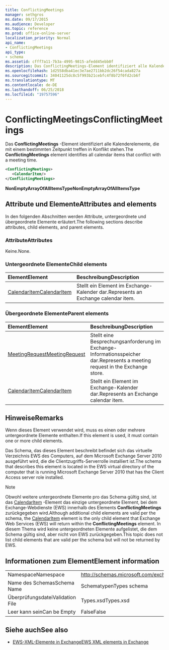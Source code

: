 ```yaml
---
title: ConflictingMeetings
manager: sethgros
ms.date: 09/17/2015
ms.audience: Developer
ms.topic: reference
ms.prod: office-online-server
localization_priority: Normal
api_name:
- ConflictingMeetings
api_type:
- schema
ms.assetid: cfff7a11-7b3a-4995-9815-afedd45ebb0f
description: Das ConflictingMeetings-Element identifiziert alle Kalenderelemente, die mit einem bestimmten Zeitpunkt treffen in Konflikt stehen.
ms.openlocfilehash: 1d2558dba41ec3e7ae2711bb2dc26f54cada827a
ms.sourcegitcommit: 34041125dc8c5f993b21cebfc4f8b72f0fd2cb6f
ms.translationtype: MT
ms.contentlocale: de-DE
ms.lasthandoff: 06/25/2018
ms.locfileid: "19757596"
---
```

# <a name="conflictingmeetings"></a><span data-ttu-id="8f27d-103">ConflictingMeetings</span><span class="sxs-lookup"><span data-stu-id="8f27d-103">ConflictingMeetings</span></span>

<span data-ttu-id="8f27d-104">Das **ConflictingMeetings** -Element identifiziert alle Kalenderelemente, die mit einem bestimmten Zeitpunkt treffen in Konflikt stehen.</span><span class="sxs-lookup"><span data-stu-id="8f27d-104">The **ConflictingMeetings** element identifies all calendar items that conflict with a meeting time.</span></span> 
  
```xml
<ConflictingMeetings>
   <CalendarItem/>
</ConflictingMeetings>
```

 <span data-ttu-id="8f27d-105">**NonEmptyArrayOfAllItemsType**</span><span class="sxs-lookup"><span data-stu-id="8f27d-105">**NonEmptyArrayOfAllItemsType**</span></span>
## <a name="attributes-and-elements"></a><span data-ttu-id="8f27d-106">Attribute und Elemente</span><span class="sxs-lookup"><span data-stu-id="8f27d-106">Attributes and elements</span></span>

<span data-ttu-id="8f27d-107">In den folgenden Abschnitten werden Attribute, untergeordnete und übergeordnete Elemente erläutert.</span><span class="sxs-lookup"><span data-stu-id="8f27d-107">The following sections describe attributes, child elements, and parent elements.</span></span>
  
### <a name="attributes"></a><span data-ttu-id="8f27d-108">Attribute</span><span class="sxs-lookup"><span data-stu-id="8f27d-108">Attributes</span></span>

<span data-ttu-id="8f27d-109">Keine.</span><span class="sxs-lookup"><span data-stu-id="8f27d-109">None.</span></span>
  
### <a name="child-elements"></a><span data-ttu-id="8f27d-110">Untergeordnete Elemente</span><span class="sxs-lookup"><span data-stu-id="8f27d-110">Child elements</span></span>

|<span data-ttu-id="8f27d-111">**Element**</span><span class="sxs-lookup"><span data-stu-id="8f27d-111">**Element**</span></span>|<span data-ttu-id="8f27d-112">**Beschreibung**</span><span class="sxs-lookup"><span data-stu-id="8f27d-112">**Description**</span></span>|
|:-----|:-----|
|[<span data-ttu-id="8f27d-113">CalendarItem</span><span class="sxs-lookup"><span data-stu-id="8f27d-113">CalendarItem</span></span>](calendaritem.md) <br/> |<span data-ttu-id="8f27d-114">Stellt ein Element im Exchange-Kalender dar.</span><span class="sxs-lookup"><span data-stu-id="8f27d-114">Represents an Exchange calendar item.</span></span>  <br/> |
   
### <a name="parent-elements"></a><span data-ttu-id="8f27d-115">Übergeordnete Elemente</span><span class="sxs-lookup"><span data-stu-id="8f27d-115">Parent elements</span></span>

|<span data-ttu-id="8f27d-116">**Element**</span><span class="sxs-lookup"><span data-stu-id="8f27d-116">**Element**</span></span>|<span data-ttu-id="8f27d-117">**Beschreibung**</span><span class="sxs-lookup"><span data-stu-id="8f27d-117">**Description**</span></span>|
|:-----|:-----|
|[<span data-ttu-id="8f27d-118">MeetingRequest</span><span class="sxs-lookup"><span data-stu-id="8f27d-118">MeetingRequest</span></span>](meetingrequest.md) <br/> |<span data-ttu-id="8f27d-119">Stellt eine Besprechungsanforderung im Exchange-Informationsspeicher dar.</span><span class="sxs-lookup"><span data-stu-id="8f27d-119">Represents a meeting request in the Exchange store.</span></span>  <br/> |
|[<span data-ttu-id="8f27d-120">CalendarItem</span><span class="sxs-lookup"><span data-stu-id="8f27d-120">CalendarItem</span></span>](calendaritem.md) <br/> |<span data-ttu-id="8f27d-121">Stellt ein Element im Exchange-Kalender dar.</span><span class="sxs-lookup"><span data-stu-id="8f27d-121">Represents an Exchange calendar item.</span></span>  <br/> |
   
## <a name="remarks"></a><span data-ttu-id="8f27d-122">Hinweise</span><span class="sxs-lookup"><span data-stu-id="8f27d-122">Remarks</span></span>

<span data-ttu-id="8f27d-123">Wenn dieses Element verwendet wird, muss es einen oder mehrere untergeordnete Elemente enthalten.</span><span class="sxs-lookup"><span data-stu-id="8f27d-123">If this element is used, it must contain one or more child elements.</span></span>
  
<span data-ttu-id="8f27d-124">Das Schema, das dieses Element beschreibt befindet sich das virtuelle Verzeichnis EWS des Computers, auf dem Microsoft Exchange Server 2010 ausgeführt wird, die die Clientzugriffs-Serverrolle installiert ist.</span><span class="sxs-lookup"><span data-stu-id="8f27d-124">The schema that describes this element is located in the EWS virtual directory of the computer that is running Microsoft Exchange Server 2010 that has the Client Access server role installed.</span></span>
  
> [!NOTE]
> <span data-ttu-id="8f27d-125">Obwohl weitere untergeordnete Elemente pro das Schema gültig sind, ist das [CalendarItem](calendaritem.md) -Element das einzige untergeordnete Element, bei dem Exchange-Webdienste (EWS) innerhalb des Elements **ConflictingMeetings** zurückgegeben wird.</span><span class="sxs-lookup"><span data-stu-id="8f27d-125">Although additional child elements are valid per the schema, the [CalendarItem](calendaritem.md) element is the only child element that Exchange Web Services (EWS) will return within the **ConflictingMeetings** element.</span></span> <span data-ttu-id="8f27d-126">In diesem Thema wird keine untergeordneten Elemente aufgelistet, die dem Schema gültig sind, aber nicht von EWS zurückgegeben.</span><span class="sxs-lookup"><span data-stu-id="8f27d-126">This topic does not list child elements that are valid per the schema but will not be returned by EWS.</span></span> 
  
## <a name="element-information"></a><span data-ttu-id="8f27d-127">Informationen zum Element</span><span class="sxs-lookup"><span data-stu-id="8f27d-127">Element information</span></span>

|||
|:-----|:-----|
|<span data-ttu-id="8f27d-128">Namespace</span><span class="sxs-lookup"><span data-stu-id="8f27d-128">Namespace</span></span>  <br/> |http://schemas.microsoft.com/exchange/services/2006/types  <br/> |
|<span data-ttu-id="8f27d-129">Name des Schemas</span><span class="sxs-lookup"><span data-stu-id="8f27d-129">Schema Name</span></span>  <br/> |<span data-ttu-id="8f27d-130">Schematypen</span><span class="sxs-lookup"><span data-stu-id="8f27d-130">Types schema</span></span>  <br/> |
|<span data-ttu-id="8f27d-131">Überprüfungsdatei</span><span class="sxs-lookup"><span data-stu-id="8f27d-131">Validation File</span></span>  <br/> |<span data-ttu-id="8f27d-132">Types.xsd</span><span class="sxs-lookup"><span data-stu-id="8f27d-132">Types.xsd</span></span>  <br/> |
|<span data-ttu-id="8f27d-133">Leer kann sein</span><span class="sxs-lookup"><span data-stu-id="8f27d-133">Can be Empty</span></span>  <br/> |<span data-ttu-id="8f27d-134">False</span><span class="sxs-lookup"><span data-stu-id="8f27d-134">False</span></span>  <br/> |
   
## <a name="see-also"></a><span data-ttu-id="8f27d-135">Siehe auch</span><span class="sxs-lookup"><span data-stu-id="8f27d-135">See also</span></span>



- [<span data-ttu-id="8f27d-136">EWS-XML-Elemente in Exchange</span><span class="sxs-lookup"><span data-stu-id="8f27d-136">EWS XML elements in Exchange</span></span>](ews-xml-elements-in-exchange.md)


